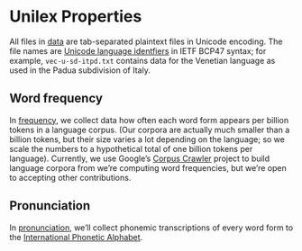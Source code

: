 # Unilex Properties

All files in [data](data/) are tab-separated plaintext files in
Unicode encoding. The file names are [Unicode language
identfiers](http://unicode.org/reports/tr35/#Unicode_language_identifier)
in IETF BCP47 syntax; for example, `vec-u-sd-itpd.txt` contains
data for the Venetian language as used in the Padua subdivision of Italy.


## Word frequency

In [frequency](data/frequency/), we collect data how often each word
form appears per billion tokens in a language corpus. (Our corpora are
actually much smaller than a billion tokens, but their size varies a lot
depending on the language; so we scale the numbers to a hypothetical
total of one billion tokens per language). Currently, we use Google’s
[Corpus Crawler](https://github.com/googlei18n/corpuscrawler) project
to build language corpora from we’re computing word frequencies, but
we’re open to accepting other contributions.


## Pronunciation

In [pronunciation](data/pronunciation/), we’ll collect phonemic transcriptions
of every word form to the
[International Phonetic Alphabet](https://en.wikipedia.org/wiki/International_Phonetic_Alphabet).
